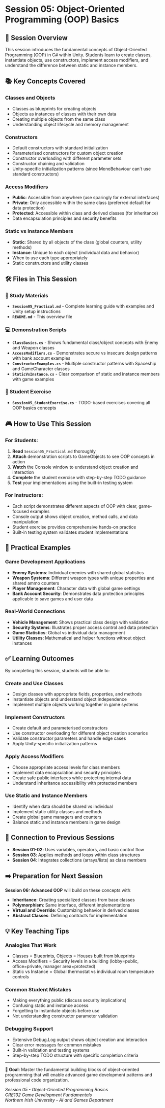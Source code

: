 # Session 05: Object-Oriented Programming (OOP) Basics

## 🎯 **Session Overview**

This session introduces the fundamental concepts of Object-Oriented Programming (OOP) in C# within Unity. Students learn to create classes, instantiate objects, use constructors, implement access modifiers, and understand the difference between static and instance members.

## 📚 **Key Concepts Covered**

### **Classes and Objects**
- Classes as blueprints for creating objects
- Objects as instances of classes with their own data
- Creating multiple objects from the same class
- Understanding object lifecycle and memory management

### **Constructors**
- Default constructors with standard initialization
- Parameterised constructors for custom object creation
- Constructor overloading with different parameter sets
- Constructor chaining and validation
- Unity-specific initialization patterns (since MonoBehaviour can't use standard constructors)

### **Access Modifiers**
- **Public**: Accessible from anywhere (use sparingly for external interfaces)
- **Private**: Only accessible within the same class (preferred default for data protection)
- **Protected**: Accessible within class and derived classes (for inheritance)
- Data encapsulation principles and security benefits

### **Static vs Instance Members**
- **Static**: Shared by all objects of the class (global counters, utility methods)
- **Instance**: Unique to each object (individual data and behavior)
- When to use each type appropriately
- Static constructors and utility classes

## 🛠️ **Files in This Session**

### **📖 Study Materials**
- **`Session05_Practical.md`** - Complete learning guide with examples and Unity setup instructions
- **`README.md`** - This overview file

### **💻 Demonstration Scripts**
- **`ClassBasics.cs`** - Shows fundamental class/object concepts with Enemy and Weapon classes
- **`AccessModifiers.cs`** - Demonstrates secure vs insecure design patterns with bank account examples
- **`ConstructorExamples.cs`** - Multiple constructor patterns with Spaceship and GameCharacter classes
- **`StaticVsInstance.cs`** - Clear comparison of static and instance members with game examples

### **📝 Student Exercise**
- **`Session05_StudentExercise.cs`** - TODO-based exercises covering all OOP basics concepts

## 🎮 **How to Use This Session**

### **For Students:**
1. **Read** `Session05_Practical.md` thoroughly
2. **Attach** demonstration scripts to GameObjects to see OOP concepts in action
3. **Watch** the Console window to understand object creation and interaction
4. **Complete** the student exercise with step-by-step TODO guidance
5. **Test** your implementations using the built-in testing system

### **For Instructors:**
- Each script demonstrates different aspects of OOP with clear, game-focused examples
- Console output shows object creation, method calls, and data manipulation
- Student exercise provides comprehensive hands-on practice
- Built-in testing system validates student implementations

## 🧪 **Practical Examples**

### **Game Development Applications**
- **Enemy Systems**: Individual enemies with shared global statistics
- **Weapon Systems**: Different weapon types with unique properties and shared ammo counters
- **Player Management**: Character data with global game settings
- **Bank Account Security**: Demonstrates data protection principles applicable to save games and user data

### **Real-World Connections**
- **Vehicle Management**: Shows practical class design with validation
- **Security Systems**: Illustrates proper access control and data protection
- **Game Statistics**: Global vs individual data management
- **Utility Classes**: Mathematical and helper functions without object instances

## ✅ **Learning Outcomes**

By completing this session, students will be able to:

### **Create and Use Classes**
- Design classes with appropriate fields, properties, and methods
- Instantiate objects and understand object independence
- Implement multiple objects working together in game systems

### **Implement Constructors**
- Create default and parameterised constructors
- Use constructor overloading for different object creation scenarios
- Validate constructor parameters and handle edge cases
- Apply Unity-specific initialization patterns

### **Apply Access Modifiers**
- Choose appropriate access levels for class members
- Implement data encapsulation and security principles
- Create safe public interfaces while protecting internal data
- Understand inheritance accessibility with protected members

### **Use Static and Instance Members**
- Identify when data should be shared vs individual
- Implement static utility classes and methods
- Create global game managers and counters
- Balance static and instance members in game design

## 🔗 **Connection to Previous Sessions**

- **Session 01-02**: Uses variables, operators, and basic control flow
- **Session 03**: Applies methods and loops within class structures
- **Session 04**: Integrates collections (arrays/lists) as class members

## ➡️ **Preparation for Next Session**

**Session 06: Advanced OOP** will build on these concepts with:
- **Inheritance**: Creating specialized classes from base classes
- **Polymorphism**: Same interface, different implementations
- **Virtual and Override**: Customizing behavior in derived classes
- **Abstract Classes**: Defining contracts for implementation

## 💡 **Key Teaching Tips**

### **Analogies That Work**
- Classes = Blueprints, Objects = Houses built from blueprints
- Access Modifiers = Security levels in a building (lobby=public, office=private, manager area=protected)
- Static vs Instance = Global thermostat vs individual room temperature controls

### **Common Student Mistakes**
- Making everything public (discuss security implications)
- Confusing static and instance access
- Forgetting to instantiate objects before use
- Not understanding constructor parameter validation

### **Debugging Support**
- Extensive Debug.Log output shows object creation and interaction
- Clear error messages for common mistakes
- Built-in validation and testing systems
- Step-by-step TODO structure with specific completion criteria

---

**🎯 Goal**: Master the fundamental building blocks of object-oriented programming that will enable advanced game development patterns and professional code organization.

*Session 05 - Object-Oriented Programming Basics*  
*CRE132 Game Development Fundamentals*  
*Northern Irish University - AI and Games Department*